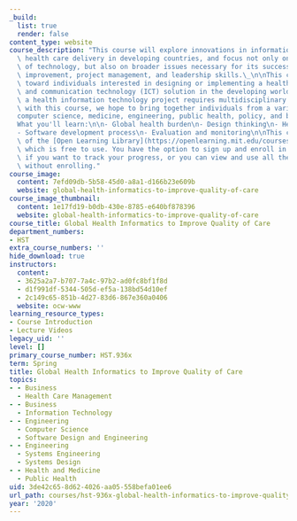 ```yaml
---
_build:
  list: true
  render: false
content_type: website
course_description: "This course will explore innovations in information systems for\
  \ health care delivery in developing countries, and focus not only on the importance\
  \ of technology, but also on broader issues necessary for its success, such as quality\
  \ improvement, project management, and leadership skills.\_\n\nThis course is targeted\
  \ toward individuals interested in designing or implementing a health information\
  \ and communication technology (ICT) solution in the developing world. Implementing\
  \ a health information technology project requires multidisciplinary teams. Thus,\
  \ with this course, we hope to bring together individuals from a variety of disciplines\u2014\
  computer science, medicine, engineering, public health, policy, and business.\n\n\
  What you'll learn:\n\n- Global health burden\n- Design thinking\n- Health informatics\n\
  - Software development process\n- Evaluation and monitoring\n\nThis course is part\
  \ of the [Open Learning Library](https://openlearning.mit.edu/courses-programs/open-learning-library),\
  \ which is free to use. You have the option to sign up and enroll in the course\
  \ if you want to track your progress, or you can view and use all the materials\
  \ without enrolling."
course_image:
  content: 7efd09db-5b58-45d0-a8a1-d166b23e609b
  website: global-health-informatics-to-improve-quality-of-care
course_image_thumbnail:
  content: 1e17fd19-b0db-430e-8785-e640bf878396
  website: global-health-informatics-to-improve-quality-of-care
course_title: Global Health Informatics to Improve Quality of Care
department_numbers:
- HST
extra_course_numbers: ''
hide_download: true
instructors:
  content:
  - 3625a2a7-b707-7a4c-97b2-ad0fc8bf1f8d
  - d1f991df-5344-505d-ef5a-138bd54d10ef
  - 2c149c65-851b-4d27-83d6-867e360a0406
  website: ocw-www
learning_resource_types:
- Course Introduction
- Lecture Videos
legacy_uid: ''
level: []
primary_course_number: HST.936x
term: Spring
title: Global Health Informatics to Improve Quality of Care
topics:
- - Business
  - Health Care Management
- - Business
  - Information Technology
- - Engineering
  - Computer Science
  - Software Design and Engineering
- - Engineering
  - Systems Engineering
  - Systems Design
- - Health and Medicine
  - Public Health
uid: 3de42c65-8d62-4026-aa05-558befa01ee6
url_path: courses/hst-936x-global-health-informatics-to-improve-quality-of-care-spring-2020
year: '2020'
---
```


